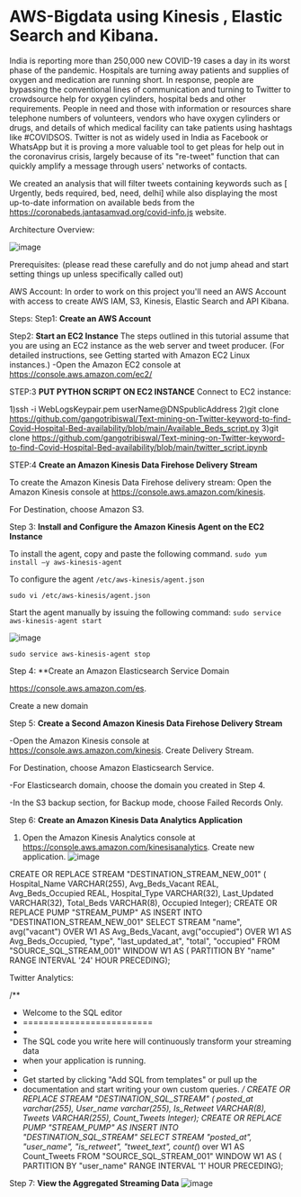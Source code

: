 # AWS-Bigdata using Kinesis , Elastic Search and Kibana.

India is reporting more than 250,000 new COVID-19 cases a day in its worst phase of the pandemic. Hospitals are turning away patients and supplies of oxygen and medication are running short.
In response, people are bypassing the conventional lines of communication and turning to Twitter to crowdsource help for oxygen cylinders, hospital beds and other requirements.
People in need and those with information or resources share telephone numbers of volunteers, vendors who have oxygen cylinders or drugs, and details of which medical facility can take patients using hashtags like #COVIDSOS. Twitter is not as widely used in India as Facebook or WhatsApp but it is proving a more valuable tool to get pleas for help out in the coronavirus crisis, largely because of its "re-tweet" function that can quickly amplify a message through users' networks of contacts.

We created an analysis that will filter tweets containing keywords such as [ Urgently, beds required, bed, need, delhi] while also displaying the most up-to-date information on available beds from the https://coronabeds.jantasamvad.org/covid-info.js website.

Architecture Overview:

![image](https://github.com/gangotribiswal/Text-mining-on-Twitter-keyword-to-find-Covid-Hospital-Bed-availability/blob/main/Big%20Data%20Project%20Architecture.jpeg)

Prerequisites:
(please read these carefully and do not jump ahead and start setting things up unless specifically called out)

AWS Account:
In order to work on this project you'll need an AWS Account with access to create AWS IAM, S3, Kinesis, Elastic Search and API Kibana. 

Steps:
Step1: **Create an AWS Account**


Step2: **Start an EC2 Instance**
The steps outlined in this tutorial assume that you are using an EC2 instance as the
web server and tweet producer. (For detailed instructions, see Getting started with
Amazon EC2 Linux instances.)
 -Open the Amazon EC2 console at https://console.aws.amazon.com/ec2/

STEP:3 **PUT PYTHON SCRIPT ON EC2 INSTANCE**
Connect to EC2 instance: 

1)ssh -i WebLogsKeypair.pem userName@DNSpublicAddress
2)git clone https://github.com/gangotribiswal/Text-mining-on-Twitter-keyword-to-find-Covid-Hospital-Bed-availability/blob/main/Available_Beds_script.py
3)git clone https://github.com/gangotribiswal/Text-mining-on-Twitter-keyword-to-find-Covid-Hospital-Bed-availability/blob/main/twitter_script.ipynb	


STEP:4 **Create an Amazon Kinesis Data Firehose
Delivery Stream**

To create the Amazon Kinesis Data Firehose delivery stream:
Open the Amazon Kinesis console at https://console.aws.amazon.com/kinesis.

For Destination, choose Amazon S3.
  
Step 3: **Install and Configure the Amazon Kinesis
Agent on the EC2 Instance**

To install the agent, copy and paste the following command.
`sudo yum install –y aws-kinesis-agent`


To configure the agent 
`/etc/aws-kinesis/agent.json` 

`sudo vi /etc/aws-kinesis/agent.json`


Start the agent manually by issuing the following command:
`sudo service aws-kinesis-agent start`

![image](https://user-images.githubusercontent.com/34096576/117735543-7e82f380-b1aa-11eb-8e0c-bcd68cc42323.png)

`sudo service aws-kinesis-agent stop`

Step 4: **Create an Amazon Elasticsearch Service
Domain

https://console.aws.amazon.com/es.

Create a new domain

Step 5: **Create a Second Amazon Kinesis Data
Firehose Delivery Stream**

-Open the Amazon Kinesis console at https://console.aws.amazon.com/kinesis.
 Create Delivery Stream.
 
 For Destination, choose Amazon Elasticsearch Service.

-For Elasticsearch domain, choose the domain you created in Step 4.


-In the S3 backup section, for Backup mode, choose Failed Records Only.


Step 6: **Create an Amazon Kinesis Data Analytics
Application**
1. Open the Amazon Kinesis Analytics console at
https://console.aws.amazon.com/kinesisanalytics.
 Create new application.
![image](https://user-images.githubusercontent.com/34096576/117738332-a7a68280-b1b0-11eb-80f4-f98b608879a0.png)

CREATE OR REPLACE STREAM "DESTINATION_STREAM_NEW_001" (
                         Hospital_Name VARCHAR(255), 
                         Avg_Beds_Vacant   REAL,
                         Avg_Beds_Occupied   REAL,
                         Hospital_Type VARCHAR(32),
                         Last_Updated  VARCHAR(32),
                         Total_Beds    VARCHAR(8),
                         Occupied      Integer);
CREATE OR REPLACE PUMP "STREAM_PUMP" AS 
   INSERT INTO "DESTINATION_STREAM_NEW_001"
     SELECT STREAM "name",
                   avg("vacant") OVER W1 AS Avg_Beds_Vacant,
                   avg("occupied") OVER W1 AS Avg_Beds_Occupied,
                   "type",
                   "last_updated_at",
                   "total",
                   "occupied"
     FROM   "SOURCE_SQL_STREAM_001"
     WINDOW W1 AS (
        PARTITION BY "name" 
        RANGE INTERVAL '24' HOUR PRECEDING);
        
        
 Twitter Analytics:
 
 /**
 * Welcome to the SQL editor
 * =========================
 * 
 * The SQL code you write here will continuously transform your streaming data
 * when your application is running.
 *
 * Get started by clicking "Add SQL from templates" or pull up the
 * documentation and start writing your own custom queries.
 */
 CREATE OR REPLACE STREAM "DESTINATION_SQL_STREAM" (
                         posted_at varchar(255), 
                         User_name   varchar(255),
                         Is_Retweet VARCHAR(8),
                         Tweets  VARCHAR(255),
                         Count_Tweets  Integer);
CREATE OR REPLACE PUMP "STREAM_PUMP" AS 
   INSERT INTO "DESTINATION_SQL_STREAM"
     SELECT STREAM "posted_at",
                   "user_name",
                   "is_retweet",
                   "tweet_text",
                   count(*) over W1 AS Count_Tweets
     FROM   "SOURCE_SQL_STREAM_001"
     WINDOW W1 AS (
        PARTITION BY "user_name" 
        RANGE INTERVAL '1' HOUR PRECEDING);
        
Step 7: **View the Aggregated Streaming Data**
![image](https://user-images.githubusercontent.com/34096576/117741454-5fd72980-b1b7-11eb-898b-1551c7ebda0b.png)



